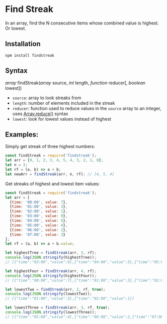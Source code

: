 # Find Streak

In an array, find the N consecutive items whose combined value is highest. Or lowest.

## Installation
    npm install findstreak

## Syntax
_array_ findStreak(_array_ source, _int_ length, _function_ reducer[, _boolean_ lowest])

* `source`: array to look streaks from
* `length`: number of elements included in the streak
* `reducer`: function used to reduce values in the `source` array to an integer, uses [Array.reduce()](https://developer.mozilla.org/en-US/docs/Web/JavaScript/Reference/Global_Objects/Array/Reduce#Parameters) syntax
* `lowest`: look for lowest values instead of highest

## Examples:

Simply get streak of three highest numbers:
```js
const findStreak = require('findstreak');
let arr = [0, 1, 2, 3, 4, 5, 4, 3, 2, 1, 0];
let n = 3;
let rf = (a, b) => a + b;
let newArr = findStreak(arr, n, rf); // [4, 5, 4]
```
Get streaks of highest and lowest item values:
```js
const findStreak = require('findstreak');
let arr = [
  {time: '00:00', value: 7},
  {time: '01:00', value: 3},
  {time: '02:00', value: 1},
  {time: '03:00', value: 9},
  {time: '04:00', value: 5},
  {time: '05:00', value: 4},
  {time: '06:00', value: 2},
  {time: '07:00', value: 3}
];
let rf = (a, b) => a + b.value;

let highestTree = findStreak(arr, 3, rf);
console.log(JSON.stringify(highestTree));
// [{"time":"03:00","value":9},{"time":"04:00","value":5},{"time":"05:00","value":4}]

let highestFour = findStreak(arr, 4, rf);
console.log(JSON.stringify(highestFour));
// [{"time":"00:00","value":7},{"time":"01:00","value":3},{"time":"02:00","value":1},{"time":"03:00","value":9}]

let lowestTwo = findStreak(arr, 2, rf, true);
console.log(JSON.stringify(lowestTwo));
// [{"time":"01:00","value":3},{"time":"02:00","value":1}]

let lowestThree = findStreak(arr, 3, rf, true);
console.log(JSON.stringify(lowestThree));
// [{"time":"05:00","value":4},{"time":"06:00","value":2,{"time":"07:00","value":3}]
```
